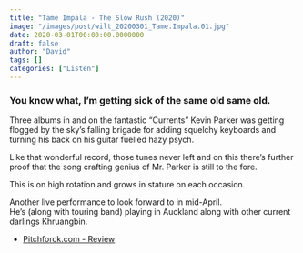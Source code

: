 ```yaml
---
title: "Tame Impala - The Slow Rush (2020)"
image: "/images/post/wilt_20200301_Tame.Impala.01.jpg"
date: 2020-03-01T00:00:00.0000000
draft: false
author: "David"
tags: []
categories: ["Listen"]
---
```

### You know what, I’m getting sick of the same old same old.   
  
Three albums in and on the fantastic “Currents” Kevin Parker was getting flogged by the sky’s falling brigade for adding squelchy keyboards and turning his back on his guitar fuelled hazy psych.   
  
Like that wonderful record, those tunes never left and on this there’s further proof that the song crafting genius of Mr. Parker is still to the fore.    
  
This is on high rotation and grows in stature on each occasion.    
  
Another live performance to look forward to in mid-April.   
He’s (along with touring band) playing in Auckland along with other current darlings Khruangbin.  

-  [Pitchforck.com - Review](https://pitchfork.com/reviews/albums/tame-impala-the-slow-rush/)